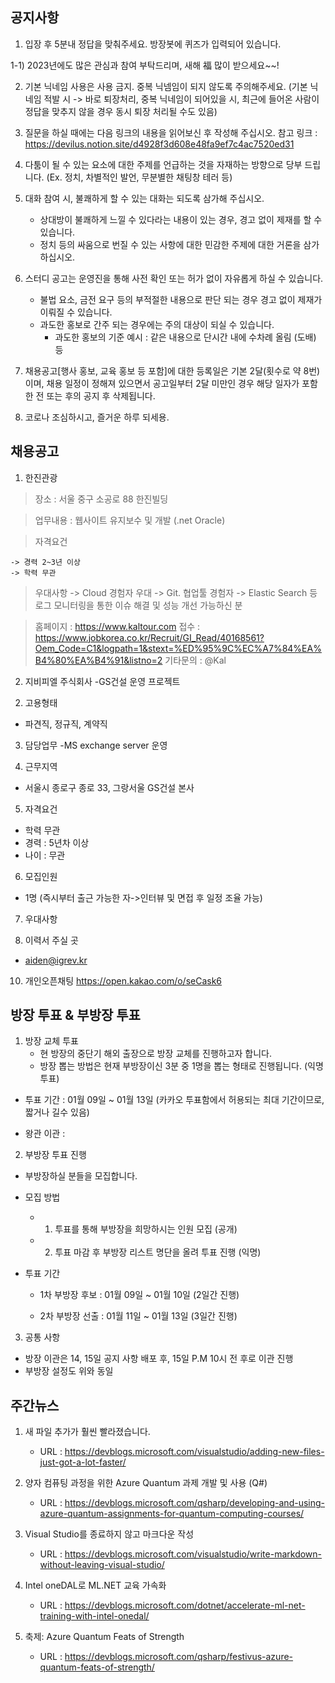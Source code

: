 ## 공지사항
1) 입장 후 5분내 정답을 맞춰주세요. 방장봇에 퀴즈가 입력되어 있습니다.

1-1) 2023년에도 많은 관심과 참여 부탁드리며, 새해 福 많이 받으세요~~!

2) 기본 닉네임 사용은 사용 금지. 중복 닉넴임이 되지 않도록 주의해주세요.
   (기본 닉네임 적발 시 -> 바로 퇴장처리, 중복 닉네임이 되어있을 시, 최근에 들어온 사람이 정답을 맞추지 않을 경우 동시 퇴장 처리될 수도 있음)

3) 질문을 하실 때에는 다음 링크의 내용을 읽어보신 후 작성해 주십시오.
   참고 링크 : https://devilus.notion.site/d4928f3d608e48fa9ef7c4ac7520ed31

4) 다툼이 될 수 있는 요소에 대한 주제를 언급하는 것을 자재하는 방향으로 당부 드립니다.
   (Ex. 정치, 차별적인 발언, 무분별한 채팅창 테러 등)

5) 대화 참여 시, 불쾌하게 할 수 있는 대화는 되도록 삼가해 주십시오.
    - 상대방이 불쾌하게 느낄 수 있다라는 내용이 있는 경우, 경고 없이 제재를 할 수 있습니다.
    - 정치 등의 싸움으로 번질 수 있는 사항에 대한 민감한 주제에 대한 거론을 삼가하십시오.

6) 스터디 공고는 운영진을 통해 사전 확인 또는 허가 없이 자유롭게 하실 수 있습니다.
    - 불법 요소, 금전 요구 등의 부적절한 내용으로 판단 되는 경우 경고 없이 제재가 이뤄질 수 있습니다.
    - 과도한 홍보로 간주 되는 경우에는 주의 대상이 되실 수 있습니다.
        * 과도한 홍보의 기준 예시 : 같은 내용으로 단시간 내에 수차례 올림 (도배) 등

7) 채용공고[행사 홍보, 교육 홍보 등 포함]에 대한 등록일은 기본 2달(횟수로 약 8번)이며,
   채용 일정이 정해져 있으면서 공고일부터 2달 미만인 경우 해당 일자가 포함한 전 또는 후의 공지 후 삭제됩니다.

8) 코로나 조심하시고, 즐거운 하루 되세용.


## 채용공고

1) 한진관광

  > 장소 : 서울 중구 소공로 88 한진빌딩

  > 업무내용 : 웹사이트 유지보수 및 개발 (.net Oracle)

  > 자격요건

    -> 경력 2~3년 이상
    -> 학력 무관
    
  > 우대사항
    -> Cloud 경험자 우대
    -> Git. 협업툴 경험자
    -> Elastic Search 등 로그 모니터링을 통한 이슈 해결 및 성능 개선 가능하신 분
    
  > 홈페이지 : https://www.kaltour.com
  > 접수 : https://www.jobkorea.co.kr/Recruit/GI_Read/40168561?Oem_Code=C1&logpath=1&stext=%ED%95%9C%EC%A7%84%EA%B4%80%EA%B4%91&listno=2
  > 기타문의 : @Kal

2) 지비피엘 주식회사
-GS건설 운영 프로젝트

2. 고용형태
 - 파견직, 정규직, 계약직

3. 담당업무
 -MS exchange server 운영

4. 근무지역
 - 서울시 종로구 종로 33, 그랑서울
GS건설 본사

5. 자격요건
 - 학력 무관
 - 경력 : 5년차 이상
 - 나이 : 무관

6. 모집인원
 - 1명 (즉시부터 출근 가능한 자->인터뷰 및 면접 후 일정 조율 가능)
 
7. 우대사항
 
9. 이력서 주실 곳
 - aiden@igrev.kr

10. 개인오픈채팅
https://open.kakao.com/o/seCask6

## 방장 투표 & 부방장 투표

1) 방장 교체 투표
   - 현 방장의 중단기 해외 출장으로 방장 교체를 진행하고자 합니다.
   - 방장 뽑는 방법은 현재 부방장이신 3분 중 1명을 뽑는 형태로 진행됩니다. (익명투표)

  - 투표 기간 : 01월 09일 ~ 01월 13일 (카카오 투표함에서 허용되는 최대 기간이므로, 짧거나 길수 있음)

  - 왕관 이관 : 

2) 부방장 투표 진행
  - 부방장하실 분들을 모집합니다.
  - 모집 방법
    - 1. 투표를 통해 부방장을 희망하시는 인원 모집 (공개)
    - 2. 투표 마감 후 부방장 리스트 명단을 올려 투표 진행 (익명)


  - 투표 기간
    - 1차 부방장 후보 : 01월 09일 ~ 01월 10일 (2일간 진행)

    - 2차 부방장 선출 : 01월 11일 ~ 01월 13일 (3일간 진행)

3) 공통 사항
  - 방장 이관은 14, 15일 공지 사항 배포 후, 15일 P.M 10시 전 후로 이관 진행
  - 부방장 설정도 위와 동일


## 주간뉴스
1) 새 파일 추가가 훨씬 빨라졌습니다.
    - URL : https://devblogs.microsoft.com/visualstudio/adding-new-files-just-got-a-lot-faster/

2) 양자 컴퓨팅 과정을 위한 Azure Quantum 과제 개발 및 사용 (Q#)
    - URL : https://devblogs.microsoft.com/qsharp/developing-and-using-azure-quantum-assignments-for-quantum-computing-courses/

3) Visual Studio를 종료하지 않고 마크다운 작성
    - URL : https://devblogs.microsoft.com/visualstudio/write-markdown-without-leaving-visual-studio/

4) Intel oneDAL로 ML.NET 교육 가속화
    - URL : https://devblogs.microsoft.com/dotnet/accelerate-ml-net-training-with-intel-onedal/

5) 축제: Azure Quantum Feats of Strength
    - URL : https://devblogs.microsoft.com/qsharp/festivus-azure-quantum-feats-of-strength/
